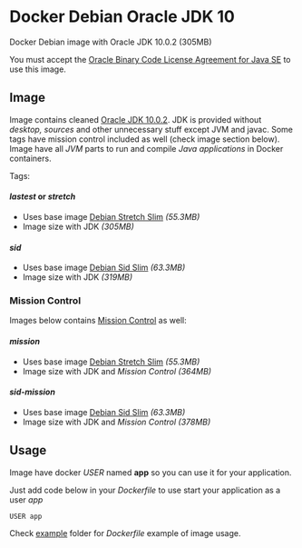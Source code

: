 # Docker Debian Oracle JDK 10
Docker Debian image with Oracle JDK 10.0.2 (305MB)

You must accept the [Oracle Binary Code License Agreement for Java SE](http://www.oracle.com/technetwork/java/javase/terms/license/index.html) to use this image.

## Image
Image contains cleaned [Oracle JDK 10.0.2](http://www.oracle.com/technetwork/java/javase/downloads/jdk10-downloads-4416644.html). 
JDK is provided without *desktop, sources* and other unnecessary stuff except JVM and javac. Some tags have mission control included as well (check image section below).
Image have all *JVM* parts to run and compile *Java applications* in Docker containers.

Tags:

#### *lastest* or *stretch*
* Uses base image [Debian Stretch Slim](https://hub.docker.com/_/debian/) *(55.3MB)*
* Image size with JDK *(305MB)*

#### *sid*
* Uses base image [Debian Sid Slim](https://hub.docker.com/_/debian/) *(63.3MB)*
* Image size with JDK *(319MB)*

### Mission Control

Images below contains [Mission Control](http://www.oracle.com/technetwork/java/javaseproducts/mission-control/java-mission-control-1998576.html) as well:

#### *mission*
* Uses base image [Debian Stretch Slim](https://hub.docker.com/_/debian/) *(55.3MB)*
* Image size with JDK and *Mission Control* *(364MB)*

#### *sid-mission*
* Uses base image [Debian Sid Slim](https://hub.docker.com/_/debian/) *(63.3MB)*
* Image size with JDK and *Mission Control* *(378MB)*

## Usage
Image have docker *USER* named **app** so you can use it for your application.

Just add code below in your *Dockerfile* to use start your application as a user *app*
```
USER app
```

Check [example](https://github.com/GoodforGod/https://github.com/GoodforGod/docker-debian-jre10server-oracle/tree/master/example) folder for *Dockerfile* example of image usage.
